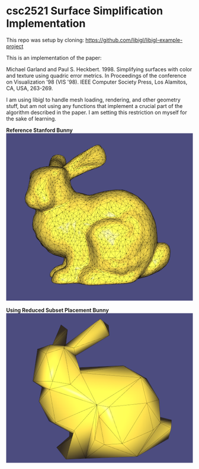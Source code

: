 # csc2521 Surface Simplification Implementation

This repo was setup by cloning: https://github.com/libigl/libigl-example-project

This is an implementation of the paper:

Michael Garland and Paul S. Heckbert. 1998. Simplifying surfaces with color and texture using quadric error metrics. In Proceedings of the conference on Visualization '98 (VIS '98). IEEE Computer Society Press, Los Alamitos, CA, USA, 263-269.


I am using libigl to handle mesh loading, rendering, and other geometry stuff, but am not using any functions that implement a crucial part of the algorithm described in the paper. I am setting this restriction on myself for the sake of learning.

__Reference Stanford Bunny__
![pic](pics/referenceBunny.png)

__Using Reduced Subset Placement Bunny__
![pic](pics/subsetPlacementBunny.png)